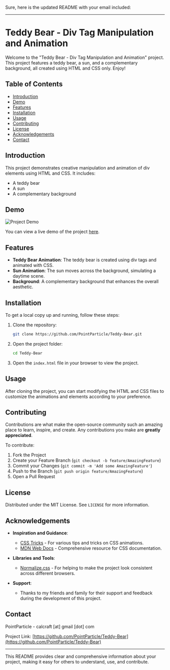 Sure, here is the updated README with your email included:

---

# Teddy Bear - Div Tag Manipulation and Animation

Welcome to the "Teddy Bear - Div Tag Manipulation and Animation" project. This project features a teddy bear, a sun, and a complementary background, all created using HTML and CSS only. Enjoy!

## Table of Contents

- [Introduction](#introduction)
- [Demo](#demo)
- [Features](#features)
- [Installation](#installation)
- [Usage](#usage)
- [Contributing](#contributing)
- [License](#license)
- [Acknowledgements](#acknowledgements)
- [Contact](#contact)

## Introduction

This project demonstrates creative manipulation and animation of div elements using HTML and CSS. It includes:
- A teddy bear
- A sun
- A complementary background

## Demo

![Project Demo](link-to-demo.gif)

You can view a live demo of the project [here](https://github.com/PointParticle/Teddy-Bear).

## Features

- **Teddy Bear Animation**: The teddy bear is created using div tags and animated with CSS.
- **Sun Animation**: The sun moves across the background, simulating a daytime scene.
- **Background**: A complementary background that enhances the overall aesthetic.

## Installation

To get a local copy up and running, follow these steps:

1. Clone the repository:
    ```bash
    git clone https://github.com/PointParticle/Teddy-Bear.git
    ```
2. Open the project folder:
    ```bash
    cd Teddy-Bear
    ```
3. Open the `index.html` file in your browser to view the project.

## Usage

After cloning the project, you can start modifying the HTML and CSS files to customize the animations and elements according to your preference.

## Contributing

Contributions are what make the open-source community such an amazing place to learn, inspire, and create. Any contributions you make are **greatly appreciated**.

To contribute:

1. Fork the Project
2. Create your Feature Branch (`git checkout -b feature/AmazingFeature`)
3. Commit your Changes (`git commit -m 'Add some AmazingFeature'`)
4. Push to the Branch (`git push origin feature/AmazingFeature`)
5. Open a Pull Request

## License

Distributed under the MIT License. See `LICENSE` for more information.

## Acknowledgements

- **Inspiration and Guidance**:
  - [CSS Tricks](https://css-tricks.com/) - For various tips and tricks on CSS animations.
  - [MDN Web Docs](https://developer.mozilla.org/en-US/docs/Web/CSS) - Comprehensive resource for CSS documentation.

- **Libraries and Tools**:
  - [Normalize.css](https://necolas.github.io/normalize.css/) - For helping to make the project look consistent across different browsers.

- **Support**:
  - Thanks to my friends and family for their support and feedback during the development of this project.

## Contact

PointParticle - calcraft [at] gmail [dot] com

Project Link: [https://github.com/PointParticle/Teddy-Bear](https://github.com/PointParticle/Teddy-Bear)

---

This README provides clear and comprehensive information about your project, making it easy for others to understand, use, and contribute.
